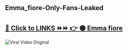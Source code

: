 
 ## Emma_fiore-Only-Fans-Leaked

# <h2><a href="https://clipsfans.com/Emma_fiore&ref=git">🔗 Click to LINKS ⏩⏩ 👉 🟢 Emma fiore </a></h2>

<a href="https://clipsfans.com/Emma_fiore&ref=git" rel="nofollow" data-target="animated-image.originalLink"><img src="https://i.ibb.co.com/xMMVF88/686577567.gif" alt="Viral Video Original" style="max-width: 100%; display: inline-block;" data-target="animated-image.originalImage"></a>
